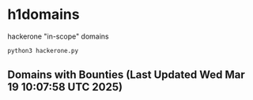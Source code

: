 # h1domains
hackerone "in-scope" domains

`python3 hackerone.py`
## Domains with Bounties (Last Updated Wed Mar 19 10:07:58 UTC 2025)
```

```

